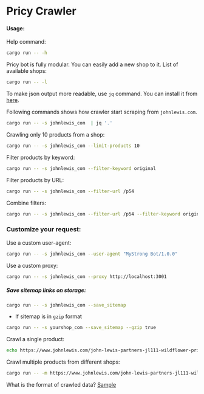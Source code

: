 # Pricy Crawler




#### Usage:

Help command:
```bash
cargo run -- -h
```

Pricy bot is fully modular. You can easily add a new shop to it.
List of available shops:
```bash
cargo run -- -l

```
To make json output more readable, use `jq` command. You can install it from [here](https://stedolan.github.io/jq/download/).

Following commands shows how crawler start scraping from `johnlewis.com`.

```bash
cargo run -- -s johnlewis_com  | jq '.'

```

Crawling only 10 products from a shop:

```bash
cargo run -- -s johnlewis_com --limit-products 10 

```

Filter products by keyword:

```bash
cargo run -- -s johnlewis_com --filter-keyword original
```
Filter products by URL:

```bash
cargo run -- -s johnlewis_com --filter-url /p54
```
Combine filters:

```bash
cargo run -- -s johnlewis_com --filter-url /p54 --filter-keyword original
```

### Customize your request:

Use a custom user-agent:

```bash
cargo run -- -s johnlewis_com --user-agent "MyStrong Bot/1.0.0"
```

Use a custom proxy:

```bash
cargo run -- -s johnlewis_com --proxy http://localhost:3001
```

##### Save sitemap links on storage:

```bash
cargo run -- -s johnlewis_com --save_sitemap
```

- If sitemap is in `gzip` format

```bash
cargo run -- -s yourshop_com --save_sitemap --gzip true
```


Crawl a single product:

```bash
echo https://www.johnlewis.com/john-lewis-partners-jl111-wildflower-print-sewing-machine-blue/p5548442 | cargo run -- -p
```

Crawl multiple products from different shops:


```bash
cargo run -- -m https://www.johnlewis.com/john-lewis-partners-jl111-wildflower-print-sewing-machine-blue/p5548442,https://www.johnlewis.com/john-lewis-partners-jl111-wildflower-print-sewing-machine-blue/p552242

```

What is the format of crawled data?
[Sample](./sample-crawled-products.json)

